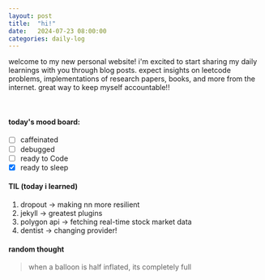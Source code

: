 ```yaml
---
layout: post
title:  "hi!"
date:   2024-07-23 08:00:00
categories: daily-log
---
```


welcome to my new personal website! i'm excited to start sharing my daily learnings with you through blog posts. expect insights on leetcode problems, implementations of research papers, books, and more from the internet. great way to keep myself accountable!! 

<br>

#### today's mood board:
- [ ] caffeinated
- [ ] debugged
- [ ] ready to Code
- [X] ready to sleep

#### TIL (today i learned)
1. dropout       -> making nn more resilient
2. jekyll        -> greatest plugins
3. polygon api   -> fetching real-time stock market data
4. dentist       -> changing provider!

#### random thought
> when a balloon is half inflated, its completely full
>